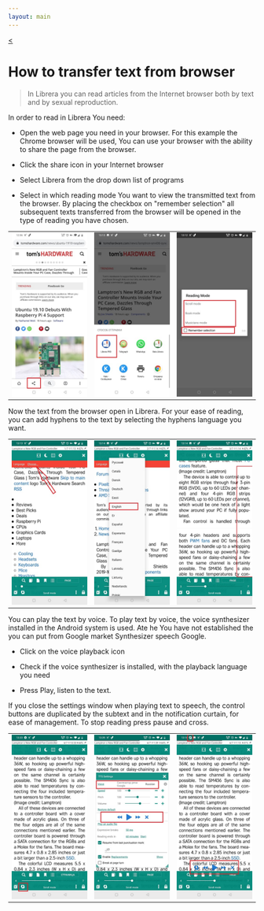 ```yaml
---
layout: main
---
```

[<](/wiki/faq)

# How to transfer text from browser

> In Librera you can read articles from the Internet browser both by text and by sexual reproduction.

 
In order to read in Librera You need: 

* Open the web page you need in your browser. For this example the Сhrome browser will be used, You can use your browser with the ability to share the page from the browser.  

* Click the share icon in your Internet browser

* Select Librera from the drop down list of programs

* Select in which reading mode You want to view the transmitted text from the browser. By placing the checkbox on "remember selection" all subsequent texts transferred from the browser will be opened in the type of reading you have chosen.

||||
|-|-|-|
|![](1.jpg)|![](2.jpg)|![](3.jpg)|


Now the text from the browser open in Librera. For your ease of reading, you can add hyphens to the text by selecting the hyphens language you want.


||||
|-|-|-|
|![](4.jpg)|![](5.jpg)|![](6.jpg)|


You can play the text by voice. To play text by voice, the voice synthesizer installed in the Android system is used. 
Ate he You have not established the you can put from Google market Synthesizer speech Google.

* Click on the voice playback icon

* Check if the voice synthesizer is installed, with the playback language you need

* Press Play, listen to the text.

If you close the settings window when playing text to speech, the control buttons are duplicated by the subtext and in the notification curtain, for ease of management. To stop reading press pause and cross.


||||
|-|-|-|
|![](7.jpg)|![](8.jpg)|![](10.jpg)|
